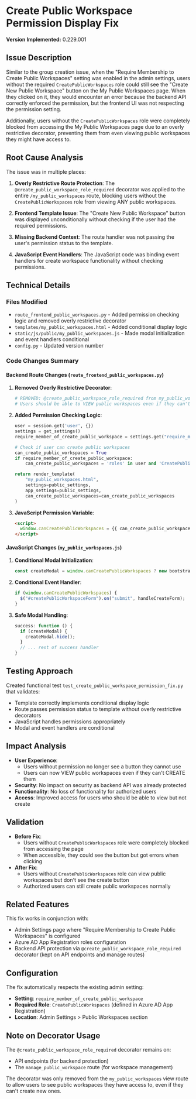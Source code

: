 # Create Public Workspace Permission Display Fix

**Version Implemented:** 0.229.001

## Issue Description
Similar to the group creation issue, when the "Require Membership to Create Public Workspaces" setting was enabled in the admin settings, users without the required `CreatePublicWorkspaces` role could still see the "Create New Public Workspace" button on the My Public Workspaces page. When they clicked on it, they would encounter an error because the backend API correctly enforced the permission, but the frontend UI was not respecting the permission setting.

Additionally, users without the `CreatePublicWorkspaces` role were completely blocked from accessing the My Public Workspaces page due to an overly restrictive decorator, preventing them from even viewing public workspaces they might have access to.

## Root Cause Analysis
The issue was in multiple places:

1. **Overly Restrictive Route Protection**: The `@create_public_workspace_role_required` decorator was applied to the entire `/my_public_workspaces` route, blocking users without the `CreatePublicWorkspaces` role from viewing ANY public workspaces.

2. **Frontend Template Issue**: The "Create New Public Workspace" button was displayed unconditionally without checking if the user had the required permissions.

3. **Missing Backend Context**: The route handler was not passing the user's permission status to the template.

4. **JavaScript Event Handlers**: The JavaScript code was binding event handlers for create workspace functionality without checking permissions.

## Technical Details

### Files Modified
- `route_frontend_public_workspaces.py` - Added permission checking logic and removed overly restrictive decorator
- `templates/my_public_workspaces.html` - Added conditional display logic
- `static/js/public/my_public_workspaces.js` - Made modal initialization and event handlers conditional
- `config.py` - Updated version number

### Code Changes Summary

#### Backend Route Changes (`route_frontend_public_workspaces.py`)
1. **Removed Overly Restrictive Decorator**:
   ```python
   # REMOVED: @create_public_workspace_role_required from my_public_workspaces route
   # Users should be able to VIEW public workspaces even if they can't CREATE them
   ```

2. **Added Permission Checking Logic**:
   ```python
   user = session.get('user', {})
   settings = get_settings()
   require_member_of_create_public_workspace = settings.get("require_member_of_create_public_workspace", False)
   
   # Check if user can create public workspaces
   can_create_public_workspaces = True
   if require_member_of_create_public_workspace:
       can_create_public_workspaces = 'roles' in user and 'CreatePublicWorkspaces' in user['roles']
   
   return render_template(
       "my_public_workspaces.html",
       settings=public_settings,
       app_settings=public_settings,
       can_create_public_workspaces=can_create_public_workspaces
   )
   ```

1. **JavaScript Permission Variable**:
   ```html
   <script>
     window.canCreatePublicWorkspaces = {{ can_create_public_workspaces|tojson }};
   </script>
   ```

#### JavaScript Changes (`my_public_workspaces.js`)
1. **Conditional Modal Initialization**:
   ```javascript
   const createModal = window.canCreatePublicWorkspaces ? new bootstrap.Modal(document.getElementById('createPublicWorkspaceModal')) : null;
   ```

2. **Conditional Event Handler**:
   ```javascript
   if (window.canCreatePublicWorkspaces) {
     $("#createPublicWorkspaceForm").on("submit", handleCreateForm);
   }
   ```

3. **Safe Modal Handling**:
   ```javascript
   success: function () {
     if (createModal) {
       createModal.hide();
     }
     // ... rest of success handler
   }
   ```

## Testing Approach
Created functional test `test_create_public_workspace_permission_fix.py` that validates:
- Template correctly implements conditional display logic
- Route passes permission status to template without overly restrictive decorators
- JavaScript handles permissions appropriately
- Modal and event handlers are conditional

## Impact Analysis
- **User Experience**: 
  - Users without permission no longer see a button they cannot use
  - Users can now VIEW public workspaces even if they can't CREATE them
- **Security**: No impact on security as backend API was already protected
- **Functionality**: No loss of functionality for authorized users
- **Access**: Improved access for users who should be able to view but not create

## Validation
- **Before Fix**: 
  - Users without `CreatePublicWorkspaces` role were completely blocked from accessing the page
  - When accessible, they could see the button but got errors when clicking
- **After Fix**: 
  - Users without `CreatePublicWorkspaces` role can view public workspaces but don't see the create button
  - Authorized users can still create public workspaces normally

## Related Features
This fix works in conjunction with:
- Admin Settings page where "Require Membership to Create Public Workspaces" is configured
- Azure AD App Registration roles configuration
- Backend API protection via `@create_public_workspace_role_required` decorator (kept on API endpoints and manage routes)

## Configuration
The fix automatically respects the existing admin setting:
- **Setting**: `require_member_of_create_public_workspace`
- **Required Role**: `CreatePublicWorkspaces` (defined in Azure AD App Registration)
- **Location**: Admin Settings > Public Workspaces section

## Note on Decorator Usage
The `@create_public_workspace_role_required` decorator remains on:
- API endpoints (for backend protection)
- The `manage_public_workspace` route (for workspace management)

The decorator was only removed from the `my_public_workspaces` view route to allow users to see public workspaces they have access to, even if they can't create new ones.

